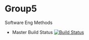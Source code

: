# Group5
Software Eng Methods

- Master Build Status [![Build Status](https://travis-ci.org/40278186/Group5.svg?branch=master)](https://travis-ci.org/40278186/Group5)
